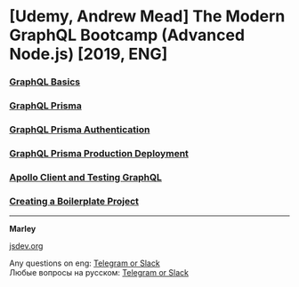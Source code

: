 # [Udemy, Andrew Mead] The Modern GraphQL Bootcamp (Advanced Node.js) [2019, ENG]

### [GraphQL Basics](./01-graphql-basics/README.md)

### [GraphQL Prisma](./02-graphql-prisma/README.md)

### [GraphQL Prisma Authentication](./03-graphql-prisma-authentication/README.md)

### [GraphQL Prisma Production Deployment](./04-graphql-prisma-production-deployment/README.md)

### [Apollo Client and Testing GraphQL](./05-apollo-client/README.md)

### [Creating a Boilerplate Project](./06-grahql-prisma-boilerplate/README.md)

---

**Marley**

<a href="https://jsdev.org">jsdev.org</a>

Any questions on eng: <a href="https://jsdev.org/chat/">Telegram or Slack</a>  
Любые вопросы на русском: <a href="https://jsdev.ru/chat/">Telegram or Slack</a>
